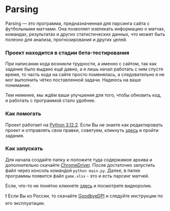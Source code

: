 # Parsing

Parsing — это программа, предназначенная для парсинга сайта с футбольными матчами.
Она позволяет извлекать информацию о матчах, командах, результатах и других статистических данных, что может быть полезно для анализа, прогнозирования и других целей.

### Проект находится в стадии бета-тестирования

При написании кода возникли трудности, а именно с сайтом, так как задание было выдано ещё давно, а я лишь начал работать с ним спустя время,
то часть кода на сайте просто поменялась, а следовательно я не мог выполнить чётко поставленной задачи. Надеюсь на ваше понимание.

Тем неменее, мы ждём ваши улучшения для того, чтобы обновить код, и работать с программой стало удобнее.

### Как помогать

Проект работает на [Python 3.12.2](https://www.python.org/). 
Если Вы не знаете как редактировать проект и отправлять свои правки, советуем, кликнуть [здесь](https://dvmn.org/modules/github_desktop/lesson/ancient_greek_text/#1) и пройти задания.

### Как запускать
Для начала создайте папку и положите туда содержимое архива и дополнительно скачайте [ChromeDriver](https://developer.chrome.com/docs/chromedriver?hl=ru). После достаточно запустить файл через консоль командой ```python main.py```.
Далее, в папке программы появится файл `game.xlsx` - это и есть парсинг матчей. 

Если, что-то не понятно кликнете [здесь](https://www.youtube.com/watch?v=EItCVBiHb20) и посмотрите видеоролик.

:exclamation: Если Вы из России, то скачайте [GoodbyeDPI](https://github.com/ValdikSS/GoodbyeDPI) и следуйте инструкции по его эксплуатации. 

